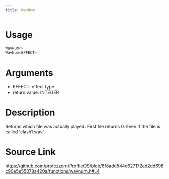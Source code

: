 ```yaml
---
title: WavNum
---
```


# Usage
```cpp
WavNum<>
WavNum<EFFECT>
```

# Arguments
 * EFFECT: effect type
 * return value: INTEGER

# Description

Returns which file was actually played.
First file returns 0. Even if the file is called 'clash1.wav'.

# Source Link
https://github.com/profezzorn/ProffieOS/blob/6f8add544c627172ad2dd698c90e5e55078a420a/functions/wavnum.h#L4
